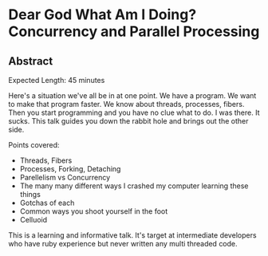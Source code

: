 # Dear God What Am I Doing? Concurrency and Parallel Processing

## Abstract

Expected Length: 45 minutes

Here's a situation we've all be in at one point. We have a program. We
want to make that program faster. We know about threads, processes,
fibers. Then you start programming and you have no clue what to do. I
was there. It sucks. This talk guides you down the rabbit hole and
brings out the other side.

Points covered:

* Threads, Fibers
* Processes, Forking, Detaching
* Parellelism vs Concurrency
* The many many different ways I crashed my computer learning these
  things
* Gotchas of each
* Common ways you shoot yourself in the foot
* Celluoid

This is a learning and informative talk. It's target at intermediate
developers who have ruby experience but never written any multi threaded
code.
